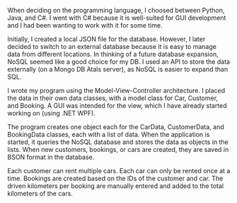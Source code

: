 When deciding on the programming language, I choosed between Python, Java, and C#. I went with C#
because it is well-suited for GUI development and I had been wanting to work with it for some time.

Initially, I created a local JSON file for the database. However, I later decided to switch to an external
database because it is easy to manage data from different locations. In thinking of a future database expansion, 
NoSQL seemed like a good choice for my DB. I used an API to store the
data externally (on a Mongo DB Atals server), as NoSQL is easier to expand than SQL.

I wrote my program using the Model-View-Controller architecture. I placed the data in their own data classes,
with a model class for Car, Customer, and Booking. A GUI was intended for the view, which I have already started
working on (using .NET WPF).

The program creates one object each for the CarData, CustomerData, and BookingData classes, each with a list of
data. When the application is started, it queries the NoSQL database and stores the data as objects in the
lists. When new customers, bookings, or cars are created, they are saved in BSON format in the database.
   
Each customer can rent multiple cars. Each car can only be rented once at a time. Bookings are created based on the IDs of
the customer and car. The driven kilometers per booking are manually entered and added to the total kilometers
of the cars.
